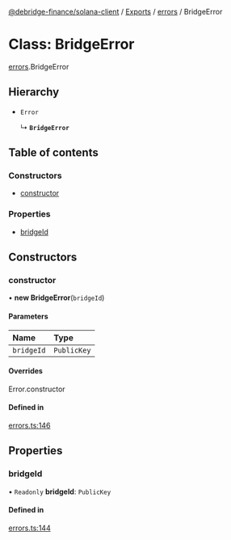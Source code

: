 [@debridge-finance/solana-client](../README.md) / [Exports](../modules.md) / [errors](../modules/errors.md) / BridgeError

# Class: BridgeError

[errors](../modules/errors.md).BridgeError

## Hierarchy

- `Error`

  ↳ **`BridgeError`**

## Table of contents

### Constructors

- [constructor](errors.BridgeError.md#constructor)

### Properties

- [bridgeId](errors.BridgeError.md#bridgeid)

## Constructors

### constructor

• **new BridgeError**(`bridgeId`)

#### Parameters

| Name | Type |
| :------ | :------ |
| `bridgeId` | `PublicKey` |

#### Overrides

Error.constructor

#### Defined in

[errors.ts:146](https://github.com/debridge-finance/solana-contracts-client/blob/1b61583/src/errors.ts#L146)

## Properties

### bridgeId

• `Readonly` **bridgeId**: `PublicKey`

#### Defined in

[errors.ts:144](https://github.com/debridge-finance/solana-contracts-client/blob/1b61583/src/errors.ts#L144)
